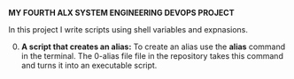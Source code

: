 **MY FOURTH ALX SYSTEM ENGINEERING DEVOPS PROJECT**

In this project I write scripts using shell variables and expnasions.

0. **A script that creates an alias:**
   To create an alias use the **alias** command in the terminal. The 0-alias
   file file in the repository takes this command and turns it into an
   executable script.